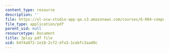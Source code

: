 ```yaml
---
content_type: resource
description: ''
file: https://ol-ocw-studio-app-qa.s3.amazonaws.com/courses/6-004-computation-structures-spring-2017/64f4a8721e182cf2dfa31cebfc3aad0c_TSmui37yrL8.pdf
file_type: application/pdf
parent_uid: null
resourcetype: Document
title: 3play pdf file
uid: 64f4a872-1e18-2cf2-dfa3-1cebfc3aad0c
---
```

